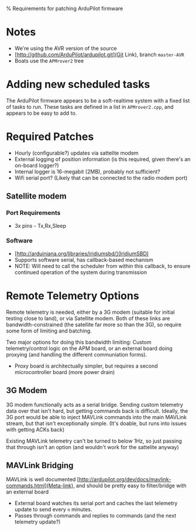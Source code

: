 % Requirements for patching ArduPilot firmware

Notes
======

- We're using the AVR version of the source
 - [http://github.com/ArduPilot/ardupilot.git](Git Link), branch `master-AVR`
- Boats use the `APMrover2` tree

Adding new scheduled tasks
=========================

The ArduPilot firmware appears to be a soft-realtime system with a fixed list of tasks to run.
These tasks are defined in a list in `APMrover2.cpp`, and appears to be easy to add to.


Required Patches
================
- Hourly (configurable?) updates via sattelite modem
- External logging of position information (is this required, given there's an on-board logger?)
 - Internal logger is 16-megabit (2MB), probably not sufficient?
- Wifi serial port? (Likely that can be connected to the radio modem port)

Satellite modem
---------------

### Port Requirements
- 3x pins - Tx,Rx,Sleep

### Software
- [http://arduiniana.org/libraries/iridiumsbd/](IridiumSBD)
- Supports software serial, has callback-based mechanism
 - NOTE: Will need to call the scheduler from within this callback, to ensure continued operation of the system during transmission





Remote Telemetry Options
========================

Remote telemetry is needed, either by a 3G modem (suitable for initial testing close to land), or via Satellite modem.
Both of these links are bandwidth-constrained (the satellite far more so than the 3G), so require some form of limiting and batching.

Two major options for doing this bandwidth limiting: Custom telemetry/control logic on the APM board, or an external board doing proxying (and handling the different communiation forms).
- Proxy board is architectually simpler, but requires a second microcontroller board (more power drain)


3G Modem
---------

3G modem functionally acts as a serial bridge. Sending custom telemetry data over that isn't hard, but getting commands back is difficult.
Ideally, the 3G port would be able to inject MAVLink commands into the main MAVLink stream, but that isn't exceptionally simple. (It's doable, but runs into issues with getting ACKs back)

Existing MAVLink telemetry can't be turned to below 1Hz, so just passing that through isn't an option (and wouldn't work for the sattelite anyway)


MAVLink Bridging
----------------

MAVLink is well documented [http://ardupilot.org/dev/docs/mavlink-commands.html](Meta-link), and should be pretty easy to filter/bridge with an external board
- External board watches its serial port and caches the last telemetry update to send every `n` minutes.
- Passes through commands and replies to commands (and the next telemetry update?)


